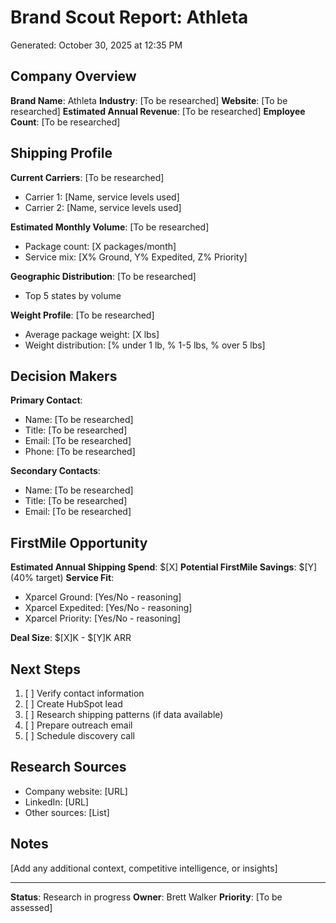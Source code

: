 # Brand Scout Report: Athleta
Generated: October 30, 2025 at 12:35 PM

## Company Overview

**Brand Name**: Athleta
**Industry**: [To be researched]
**Website**: [To be researched]
**Estimated Annual Revenue**: [To be researched]
**Employee Count**: [To be researched]

## Shipping Profile

**Current Carriers**: [To be researched]
- Carrier 1: [Name, service levels used]
- Carrier 2: [Name, service levels used]

**Estimated Monthly Volume**: [To be researched]
- Package count: [X packages/month]
- Service mix: [X% Ground, Y% Expedited, Z% Priority]

**Geographic Distribution**: [To be researched]
- Top 5 states by volume

**Weight Profile**: [To be researched]
- Average package weight: [X lbs]
- Weight distribution: [% under 1 lb, % 1-5 lbs, % over 5 lbs]

## Decision Makers

**Primary Contact**:
- Name: [To be researched]
- Title: [To be researched]
- Email: [To be researched]
- Phone: [To be researched]

**Secondary Contacts**:
- Name: [To be researched]
- Title: [To be researched]
- Email: [To be researched]

## FirstMile Opportunity

**Estimated Annual Shipping Spend**: $[X]
**Potential FirstMile Savings**: $[Y] (40% target)
**Service Fit**:
- Xparcel Ground: [Yes/No - reasoning]
- Xparcel Expedited: [Yes/No - reasoning]
- Xparcel Priority: [Yes/No - reasoning]

**Deal Size**: $[X]K - $[Y]K ARR

## Next Steps

1. [ ] Verify contact information
2. [ ] Create HubSpot lead
3. [ ] Research shipping patterns (if data available)
4. [ ] Prepare outreach email
5. [ ] Schedule discovery call

## Research Sources

- Company website: [URL]
- LinkedIn: [URL]
- Other sources: [List]

## Notes

[Add any additional context, competitive intelligence, or insights]

---

**Status**: Research in progress
**Owner**: Brett Walker
**Priority**: [To be assessed]
